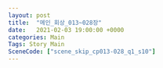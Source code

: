 ```yaml
---
layout: post
title:  "메인_회상_013~028장"
date:   2021-02-03 19:00:00 +0000
categories: Main
Tags: Story Main
SceneCode: ["scene_skip_cp013-028_q1_s10"]
---
```

